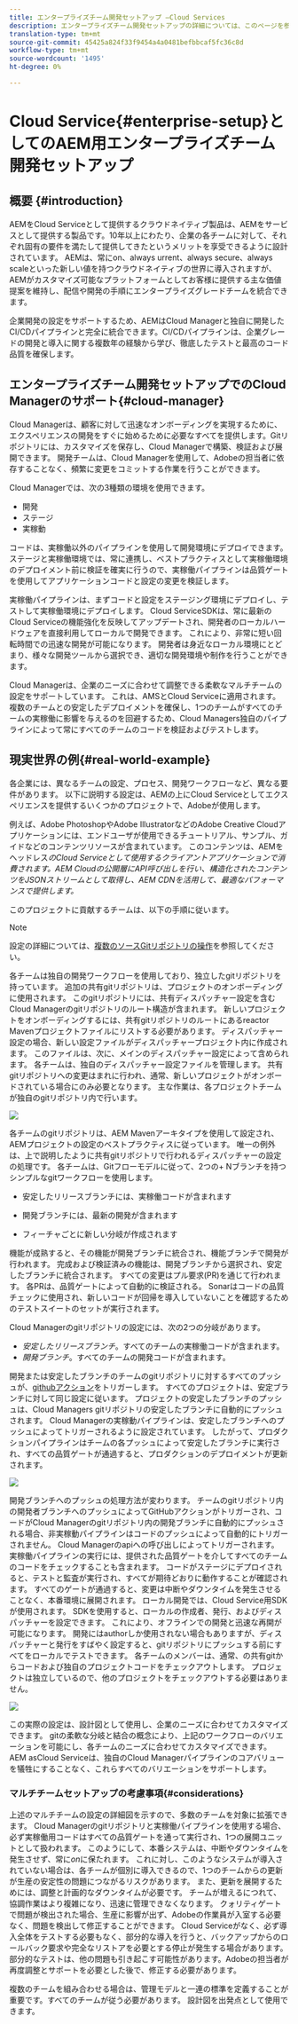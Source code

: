 ```yaml
---
title: エンタープライズチーム開発セットアップ —Cloud Services
description: エンタープライズチーム開発セットアップの詳細については、このページを参照してください
translation-type: tm+mt
source-git-commit: 45425a824f33f9454a4a0481befbbcaf5fc36c8d
workflow-type: tm+mt
source-wordcount: '1495'
ht-degree: 0%

---
```


# Cloud Service{#enterprise-setup}としてのAEM用エンタープライズチーム開発セットアップ

## 概要 {#introduction}

AEMをCloud Serviceとして提供するクラウドネイティブ製品は、AEMをサービスとして提供する製品です。10年以上にわたり、企業の各チームに対して、それぞれ固有の要件を満たして提供してきたというメリットを享受できるように設計されています。 AEMは、常にon、always urrent、always secure、always scaleといった新しい値を持つクラウドネイティブの世界に導入されますが、AEMがカスタマイズ可能なプラットフォームとしてお客様に提供する主な価値提案を維持し、配信や開発の手順にエンタープライズグレードチームを統合できます。

企業開発の設定をサポートするため、AEMはCloud Managerと独自に開発したCI/CDパイプラインと完全に統合できます。CI/CDパイプラインは、企業グレードの開発と導入に関する複数年の経験から学び、徹底したテストと最高のコード品質を確保します。

## エンタープライズチーム開発セットアップでのCloud Managerのサポート{#cloud-manager}

Cloud Managerは、顧客に対して迅速なオンボーディングを実現するために、エクスペリエンスの開発をすぐに始めるために必要なすべてを提供します。Gitリポジトリには、カスタマイズを保存し、Cloud Managerで構築、検証および展開できます。
開発チームは、Cloud Managerを使用して、Adobeの担当者に依存することなく、頻繁に変更をコミットする作業を行うことができます。

Cloud Managerでは、次の3種類の環境を使用できます。

* 開発
* ステージ
* 実稼動

コードは、実稼働以外のパイプラインを使用して開発環境にデプロイできます。 ステージと実稼働環境では、常に連携し、ベストプラクティスとして実稼働環境のデプロイメント前に検証を確実に行うので、実稼働パイプラインは品質ゲートを使用してアプリケーションコードと設定の変更を検証します。

実稼働パイプラインは、まずコードと設定をステージング環境にデプロイし、テストして実稼働環境にデプロイします。
Cloud ServiceSDKは、常に最新のCloud Serviceの機能強化を反映してアップデートされ、開発者のローカルハードウェアを直接利用してローカルで開発できます。 これにより、非常に短い回転時間での迅速な開発が可能になります。 開発者は身近なローカル環境にとどまり、様々な開発ツールから選択でき、適切な開発環境や制作を行うことができます。

Cloud Managerは、企業のニーズに合わせて調整できる柔軟なマルチチームの設定をサポートしています。 これは、AMSとCloud Serviceに適用されます。 複数のチームとの安定したデプロイメントを確保し、1つのチームがすべてのチームの実稼働に影響を与えるのを回避するため、Cloud Managers独自のパイプラインによって常にすべてのチームのコードを検証およびテストします。


## 現実世界の例{#real-world-example}

各企業には、異なるチームの設定、プロセス、開発ワークフローなど、異なる要件があります。 以下に説明する設定は、AEMの上にCloud Serviceとしてエクスペリエンスを提供するいくつかのプロジェクトで、Adobeが使用します。

例えば、Adobe PhotoshopやAdobe IllustratorなどのAdobe Creative Cloudアプリケーションには、エンドユーザが使用できるチュートリアル、サンプル、ガイドなどのコンテンツリソースが含まれています。 このコンテンツは、AEMをヘッドレス&#x200B;*のCloud Serviceとして使用するクライアントアプリケーションで消費されます。AEM Cloudの公開層にAPI呼び出しを行い、構造化されたコンテンツをJSONストリームとして取得し、AEM CDNを活用して、最適なパフォーマンスで提供します。*

このプロジェクトに貢献するチームは、以下の手順に従います。

>[!NOTE]
>設定の詳細については、[複数のソースGitリポジトリの操作](https://experienceleague.adobe.com/docs/experience-manager-cloud-manager/using/managing-code/working-with-multiple-source-git-repos.html#managing-code)を参照してください。

各チームは独自の開発ワークフローを使用しており、独立したgitリポジトリを持っています。 追加の共有gitリポジトリは、プロジェクトのオンボーディングに使用されます。 このgitリポジトリには、共有ディスパッチャー設定を含むCloud Managerのgitリポジトリのルート構造が含まれます。 新しいプロジェクトをオンボーディングするには、共有gitリポジトリのルートにあるreactor Mavenプロジェクトファイルにリストする必要があります。 ディスパッチャー設定の場合、新しい設定ファイルがディスパッチャープロジェクト内に作成されます。 このファイルは、次に、メインのディスパッチャー設定によって含められます。 各チームは、独自のディスパッチャー設定ファイルを管理します。 共有gitリポジトリへの変更はまれに行われ、通常、新しいプロジェクトがオンボードされている場合にのみ必要となります。 主な作業は、各プロジェクトチームが独自のgitリポジトリ内で行います。

![](assets/team-setup1.png)

各チームのgitリポジトリは、AEM Mavenアーキタイプを使用して設定され、AEMプロジェクトの設定のベストプラクティスに従っています。 唯一の例外は、上で説明したように共有gitリポジトリで行われるディスパッチャーの設定の処理です。
各チームは、Gitフローモデルに従って、2つの+ Nブランチを持つシンプルなgitワークフローを使用します。

* 安定したリリースブランチには、実稼働コードが含まれます

* 開発ブランチには、最新の開発が含まれます

* フィーチャごとに新しい分岐が作成されます


機能が成熟すると、その機能が開発ブランチに統合され、機能ブランチで開発が行われます。 完成および検証済みの機能は、開発ブランチから選択され、安定したブランチに統合されます。 すべての変更はプル要求(PR)を通じて行われます。 各PRは、品質ゲートによって自動的に検証される。 Sonarはコードの品質チェックに使用され、新しいコードが回帰を導入していないことを確認するためのテストスイートのセットが実行されます。

Cloud Managerのgitリポジトリの設定には、次の2つの分岐があります。

* *安定したリリースブランチ*。すべてのチームの実稼働コードが含まれます。
* *開発ブランチ*。すべてのチームの開発コードが含まれます。

開発または安定したブランチのチームのgitリポジトリに対するすべてのプッシュが、[githubアクション](https://experienceleague.adobe.com/docs/experience-manager-cloud-manager/using/managing-code/working-with-multiple-source-git-repos.html?lang=en#managing-code)をトリガーします。 すべてのプロジェクトは、安定ブランチに対して同じ設定に従います。 プロジェクトの安定したブランチのプッシュは、Cloud Managers gitリポジトリの安定したブランチに自動的にプッシュされます。 Cloud Managerの実稼動パイプラインは、安定したブランチへのプッシュによってトリガーされるように設定されています。 したがって、プロダクションパイプラインはチームの各プッシュによって安定したブランチに実行され、すべての品質ゲートが通過すると、プロダクションのデプロイメントが更新されます。

![](assets/team-setup2.png)

開発ブランチへのプッシュの処理方法が変わります。 チームのgitリポジトリ内の開発者ブランチへのプッシュによってGitHubアクションがトリガーされ、コードがCloud Managerのgitリポジトリ内の開発ブランチに自動的にプッシュされる場合、非実稼動パイプラインはコードのプッシュによって自動的にトリガーされません。 Cloud Managerのapiへの呼び出しによってトリガーされます。
実稼働パイプラインの実行には、提供された品質ゲートを介してすべてのチームのコードをチェックすることも含まれます。 コードがステージにデプロイされると、テストと監査が実行され、すべてが期待どおりに動作することが確認されます。 すべてのゲートが通過すると、変更は中断やダウンタイムを発生させることなく、本番環境に展開されます。
ローカル開発では、Cloud Service用SDKが使用されます。 SDKを使用すると、ローカルの作成者、発行、およびディスパッチャーを設定できます。 これにより、オフラインでの開発と迅速な再開が可能になります。 開発にはauthorしか使用されない場合もありますが、ディスパッチャーと発行をすばやく設定すると、gitリポジトリにプッシュする前にすべてをローカルでテストできます。 各チームのメンバーは、通常、の共有gitからコードおよび独自のプロジェクトコードをチェックアウトします。 プロジェクトは独立しているので、他のプロジェクトをチェックアウトする必要はありません。

![](assets/team-setup3.png)

この実際の設定は、設計図として使用し、企業のニーズに合わせてカスタマイズできます。 gitの柔軟な分岐と結合の概念により、上記のワークフローのバリエーションを可能にし、各チームのニーズに合わせてカスタマイズできます。 AEM asCloud Serviceは、独自のCloud Managerパイプラインのコアバリューを犠牲にすることなく、これらすべてのバリエーションをサポートします。

### マルチチームセットアップの考慮事項{#considerations}

上述のマルチチームの設定の詳細図を示すので、多数のチームを対象に拡張できます。 Cloud Managerのgitリポジトリと実稼働パイプラインを使用する場合、必ず実稼働用コードはすべての品質ゲートを通って実行され、1つの展開ユニットとして扱われます。 このようにして、本番システムは、中断やダウンタイムを発生させず、常に&#x200B;*on*に保たれます。
これに対し、このようなシステムが導入されていない場合は、各チームが個別に導入できるので、1つのチームからの更新が生産の安定性の問題につながるリスクがあります。 また、更新を展開するためには、調整と計画的なダウンタイムが必要です。 チームが増えるにつれて、協調作業はより複雑になり、迅速に管理できなくなります。
クォリティゲートで問題が検出された場合、生産に影響が出ず、Adobeの作業員が入室する必要なく、問題を検出して修正することができます。 Cloud Serviceがなく、必ず導入全体をテストする必要もなく、部分的な導入を行うと、バックアップからのロールバック要求や完全なリストアを必要とする停止が発生する場合があります。 部分的なテストは、他の問題も引き起こす可能性があります。Adobeの担当者が再度調整とサポートを必要とした後で、修正する必要があります。

複数のチームを組み合わせる場合は、管理モデルと一連の標準を定義することが重要です。すべてのチームが従う必要があります。 設計図を出発点として使用できます。
